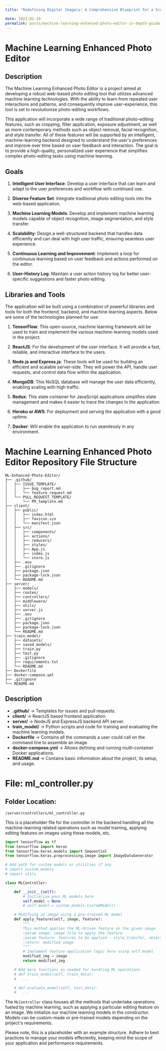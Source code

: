 ```yaml
---
title: "Redefining Digital Imagery: A Comprehensive Blueprint for a Scalable and Cloud-Integrated AI-Based Photo Editor"

date: 2023-02-10
permalink: posts/machine-learning-enhanced-photo-editor-in-depth-guide
---
```


# Machine Learning Enhanced Photo Editor

## Description

The Machine Learning Enhanced Photo Editor is a project aimed at developing a robust web-based photo editing tool that utilizes advanced machine learning technologies. With the ability to learn from repeated user interactions and patterns, and consequently improve user-experience, this tool is set to revolutionize photo-editing workflows.

This application will incorporate a wide range of traditional photo-editing features, such as cropping, filter application, exposure adjustment, as well as more contemporary methods such as object removal, facial recognition, and style transfer. All of these features will be supported by an intelligent, machine-learning backend designed to understand the user's preferences and improve over time based on user feedback and interaction. The goal is to provide a high-quality, personalized user experience that simplifies complex photo-editing tasks using machine learning.

## Goals

1. **Intelligent User Interface**: Develop a user interface that can learn and adapt to the user preferences and workflow with continued use.

2. **Diverse Feature Set**: Integrate traditional photo editing tools into the web-based application.

3. **Machine Learning Models**: Develop and implement machine learning models capable of object recognition, image segmentation, and style transfer.

4. **Scalability**: Design a well-structured backend that handles data efficiently and can deal with high user traffic, ensuring seamless user experience.

5. **Continuous Learning and Improvement**: Implement a loop for continuous learning based on user feedback and actions performed on the editor.

6. **User-History Log**: Maintain a user action history log for better user-specific suggestions and faster photo editing.

## Libraries and Tools

The application will be built using a combination of powerful libraries and tools for both the frontend, backend, and machine learning aspects. Below are some of the technologies planned for use:

1. **TensorFlow**: This open-source, machine learning framework will be used to train and implement the various machine-learning models used in the project.

2. **ReactJS**: For the development of the user interface. It will provide a fast, reliable, and interactive interface to the users.

3. **Node.js and Express.js**: These tools will be used for building an efficient and scalable server-side. They will power the API, handle user requests, and control data flow within the application.

4. **MongoDB**: This NoSQL database will manage the user data efficiently, enabling scaling with high traffic.

5. **Redux**: This state container for JavaScript applications simplifies state management and makes it easier to trace the changes in the application.

6. **Heroku or AWS**: For deployment and serving the application with a good uptime.

7. **Docker**: Will enable the application to run seamlessly in any environment.

# Machine Learning Enhanced Photo Editor Repository File Structure

```
ML-Enhanced-Photo-Editor/
├── .github/
│   ├── ISSUE_TEMPLATE/
│   │   ├── bug_report.md
│   │   └── feature_request.md
│   └── PULL_REQUEST_TEMPLATE/
│       └── PR_template.md
├── client/
│   ├── public/
│   │   ├── index.html
│   │   ├── favicon.ico
│   │   └── manifest.json
│   ├── src/
│   │   ├── components/
│   │   ├── actions/
│   │   ├── reducers/
│   │   ├── styles/
│   │   ├── App.js
│   │   ├── index.js
│   │   └── store.js
│   ├── .env
│   ├── .gitignore
│   ├── package.json
│   ├── package-lock.json
│   └── README.md
├── server/
│   ├── models/
│   ├── routes/
│   ├── controllers/
│   ├── middleware/
│   ├── utils/
│   ├── server.js
│   ├── .env
│   ├── .gitignore
│   ├── package.json
│   ├── package-lock.json
│   └── README.md
├── train_model/
│   ├── datasets/
│   ├── saved_models/
│   ├── train.py
│   ├── test.py
│   ├── .gitignore
│   ├── requirements.txt
│   └── README.md
├── Dockerfile
├── docker-compose.yml
├── .gitignore
└── README.md
```

## Description

- **.github/** -> Templates for issues and pull requests.
- **client/** -> ReactJS based frontend application.
- **server/** -> NodeJS and ExpressJS backend API server.
- **train_model/** -> Python scripts and code for training and evaluating the machine learning models.
- **Dockerfile** -> Contains all the commands a user could call on the command line to assemble an image.
- **docker-compose.yml** -> Allows defining and running multi-container Docker applications.
- **README.md** -> Contains basic information about the project, its setup, and usage.


# File: ml_controller.py

## Folder Location: 

`/server/controllers/ml_controller.py`

This is a placeholder file for the controller in the backend handling all the machine-learning related operations such as model training, applying editing features on images using these models, etc.

```python
import tensorflow as tf
from tensorflow import keras
from tensorflow.keras.models import Sequential
from tensorflow.keras.preprocessing.image import ImageDataGenerator

# Add path for custom models or utilities if any
# import custom_models
# import utils

class MLController:

    def __init__(self):
        # Initialize your ML models here
        self.model = None 
        # self.model = custom_models.CustomModel()

    # Modifying an image using a pre-trained ML model
    def apply_feature(self, image, feature):
        """
        This method applies the ML-driven feature on the given image
        :param image: image file to apply the feature
        :param feature: features to be applied - style_transfer, object_remove, etc.
        :return: modified image
        """
        # Implement feature application logic here using self.model
        modified_img = image 
        return modified_img

    # Add more functions as needed for handling ML operations
    # def train_model(self, train_data):
    #   ...

    # def evaluate_model(self, test_data):
    #   ...

```

The `MLController` class houses all the methods that undertake operations fueled by machine learning, such as applying a particular editing feature on an image. We initialize our machine learning models in the constructor. Models can be custom-made or pre-trained models depending on the project's requirements. 

Please note, this is a placeholder with an example structure. Adhere to best practices to manage your models effeciently, keeping mind the scope of your application and performance requirements.